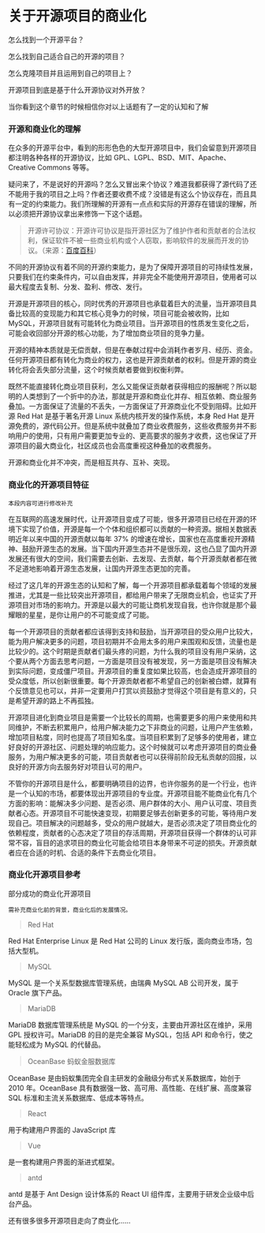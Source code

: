 # 关于开源项目的商业化

怎么找到一个开源平台？

怎么找到自己适合自己的开源的项目？

怎么克隆项目并且运用到自己的项目上？

开源项目到底是基于什么开源协议对外开放？

当你看到这个章节的时候相信你对以上话题有了一定的认知和了解	

### 开源和商业化的理解

​在众多的开源平台中，看到的形形色色的大型开源项目中，我们会留意到开源项目都注明各种各样的开源协议，比如 GPL、LGPL、BSD、MIT、Apache、Creative Commons 等等。

​疑问来了，不是说好的开源吗？怎么又冒出来个协议？难道我都获得了源代码了还不能用于我的项目之上吗？作者还要收费不成？没错是有这么个协议存在，而且具有一定的约束能力。我们所理解的开源有一点点和实际的开源存在错误的理解，所以必须把开源协议拿出来修饰一下这个话题。


> 开源许可协议：开源许可协议是指开源社区为了维护作者和贡献者的合法权利，保证软件不被一些商业机构或个人窃取，影响软件的发展而开发的协议。（来源：[百度百科](http://https://baike.baidu.com/item/%E5%BC%80%E6%BA%90%E8%AE%B8%E5%8F%AF%E5%8D%8F%E8%AE%AE/2470967?fr=aladdin)）

​不同的开源协议有着不同的开源约束能力，是为了保障开源项目的可持续性发展，只要我们在约束条件内，可以自由发挥，并非完全不能使用开源项目，使用者可以最大程度去复制、分发、盈利、修改、发行。

​开源是开源项目的核心，同时优秀的开源项目也承载着巨大的流量，当开源项目具备比较高的变现能力和其它核心竞争力的时候，项目可能会被收购，比如 MySQL，开源项目就有可能转化为商业项目。当开源项目的性质发生变化之后，可能会收回部分开源的核心功能，为了增加商业项目的竞争力量。

​开源的精神本质就是无偿贡献，但是在奉献过程中会消耗作者岁月、经历、资金。任何开源项目都有转化为商业的权力，这也是开源贡献者的权利。但是开源的商业转化将会丢失部分流量，这个时候贡献者要做到权衡利弊。

​既然不能直接转化商业项目获利，怎么又能保证贡献者获得相应的报酬呢？所以聪明的人类想到了一个折中的办法，那就是开源和商业化并存、相互依赖、商业服务叠加。一方面保证了流量的不丢失，一方面保证了开源商业化不受到阻碍。比如开源 Red Hat 是基于著名开源 Linux 系统内核开发的操作系统，本身 Red Hat 是开源免费的，源代码公开。但是系统中就叠加了商业收费服务，这些收费服务并不影响用户的使用，只有用户需要更加专业的、更高要求的服务才收费，这也保证了开源项目的最大商业化，社区成员也会高度重视这种叠加的收费服务。

开源和商业化并不冲突，而是相互共存、互补、突现。



### 商业化的开源项目特征


```
本段内容可进行修改补充
```


​在互联网的高速发展时代，让开源项目变成了可能，很多开源项目已经在开源的环境下实现了价值，开源是每一个个体和组织都可以贡献的一种资源。据相关数据表明近年以来中国的开源贡献以每年 37% 的增速在增长，国家也在高度重视开源精神、鼓励开源生态的发展。当下国内开源生态并不是很乐观，这也凸显了国内开源发展还有很大的空间，我们需要去创新、去发现、去贡献，每个开源贡献者都在微不足道地影响着开源生态发展，让国内开源生态更加的完善。

​经过了这几年的开源生态的认知和了解，每一个开源项目都承载着每个领域的发展推进，尤其是一些比较突出开源项目，都给用户带来了无限商业机会，也证实了开源项目对市场的影响力。开源是以最大的可能让商机发现自我，也许你就是那个最耀眼的星星，是你让用户的不可能变成了可能。

​每一个开源项目的贡献者都应该得到支持和鼓励，当开源项目的受众用户比较大，能为用户解决更多的问题，项目初期并不会用太多的用户来围观和反馈，流量也是比较少的。这个时期是贡献者们最头疼的问题，为什么我的项目没有用户采纳，这个要从两个方面去思考问题，一方面是项目没有被发现，另一方面是项目没有解决到实际问题，变成僵尸项目。开源项目的重复度如果比较高，也会造成开源项目的受众度低，所以创新很重要。每个开源贡献者都不希望自己的创新被白嫖，就算有个反馈意见也可以，并非一定要用户打赏以资鼓励才觉得这个项目是有意义的，只是希望开源的路上不再孤独。

​开源项目进化到商业项目是需要一个比较长的周期，也需要更多的用户来使用和共同维护，不断去积累用户，给用户解决能力之下非商业的问题，让用户产生依赖，增加项目粘度，同时也提高了项目知名度。当项目积累到了足够多的使用者，建立好良好的开源社区、问题处理的响应能力。这个时候就可以考虑开源项目的商业叠服务，为用户解决更多的可能，项目贡献者也可以获得前阶段无私贡献的回报，以良好的开源方向去服务好对项目认可的用户。

​不管你的开源项目是什么，都要明确项目的边界，也许你服务的是一个行业，也许是一个认知的市场，都要体现出开源项目的专业度。开源项目能不能商业化有几个方面的影响：能解决多少问题、是否必须、用户群体的大小、用户认可度、项目贡献者心态。开源项目不可能快速变现，初期要足够去创新更多的可能，等待用户发现自己。项目解决的问题越多，受众的用户就越大，是否必须决定了项目商业化的依赖程度，贡献者的心态决定了项目的存活周期，开源项目获得一个群体的认可非常不容，盲目的追求项目的商业化可能会给项目本身带来不可逆的损失。开源贡献者应在合适的时机、合适的条件下去商业化项目。

### 商业化开源项目参考

部分成功的商业化开源项目


```
需补充商业化前的背景，商业化后的发展情况。
```


> Red Hat 

Red Hat Enterprise Linux 是 Red Hat 公司的 Linux 发行版，面向商业市场，包括大型机。

> MySQL 

MySQL 是一个关系型数据库管理系统，由瑞典 MySQL AB 公司开发，属于 Oracle 旗下产品。

> MariaDB 

MariaDB 数据库管理系统是 MySQL 的一个分支，主要由开源社区在维护，采用 GPL 授权许可。MariaDB 的目的是完全兼容 MySQL，包括 API 和命令行，使之能轻松成为 MySQL 的代替品。

> OceanBase 蚂蚁金服数据库

OceanBase 是由蚂蚁集团完全自主研发的金融级分布式关系数据库，始创于 2010 年。OceanBase 具有数据强一致、高可用、高性能、在线扩展、高度兼容 SQL 标准和主流关系数据库、低成本等特点。

> React 

用于构建用户界面的 JavaScript 库

> Vue

是一套构建用户界面的渐进式框架。 

> antd

antd 是基于 Ant Design 设计体系的 React UI 组件库，主要用于研发企业级中后台产品。



还有很多很多开源项目走向了商业化……

